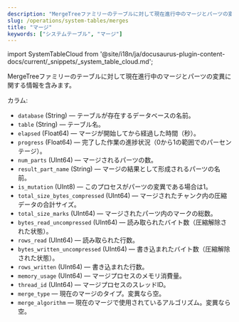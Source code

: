 ```yaml
---
description: "MergeTreeファミリーのテーブルに対して現在進行中のマージとパーツの変異に関する情報を含むシステムテーブル。"
slug: /operations/system-tables/merges
title: "マージ"
keywords: ["システムテーブル", "マージ"]
---
```

import SystemTableCloud from '@site/i18n/ja/docusaurus-plugin-content-docs/current/_snippets/_system_table_cloud.md';

<SystemTableCloud/>

MergeTreeファミリーのテーブルに対して現在進行中のマージとパーツの変異に関する情報を含みます。

カラム:

- `database` (String) — テーブルが存在するデータベースの名前。
- `table` (String) — テーブル名。
- `elapsed` (Float64) — マージが開始してから経過した時間（秒）。
- `progress` (Float64) — 完了した作業の進捗状況（0から1の範囲でのパーセンテージ）。
- `num_parts` (UInt64) — マージされるパーツの数。
- `result_part_name` (String) — マージの結果として形成されるパーツの名前。
- `is_mutation` (UInt8) — このプロセスがパーツの変異である場合は1。
- `total_size_bytes_compressed` (UInt64) — マージされたチャンク内の圧縮データの合計サイズ。
- `total_size_marks` (UInt64) — マージされたパーツ内のマークの総数。
- `bytes_read_uncompressed` (UInt64) — 読み取られたバイト数（圧縮解除された状態）。
- `rows_read` (UInt64) — 読み取られた行数。
- `bytes_written_uncompressed` (UInt64) — 書き込まれたバイト数（圧縮解除された状態）。
- `rows_written` (UInt64) — 書き込まれた行数。
- `memory_usage` (UInt64) — マージプロセスのメモリ消費量。
- `thread_id` (UInt64) — マージプロセスのスレッドID。
- `merge_type` — 現在のマージのタイプ。変異なら空。
- `merge_algorithm` — 現在のマージで使用されているアルゴリズム。変異なら空。
